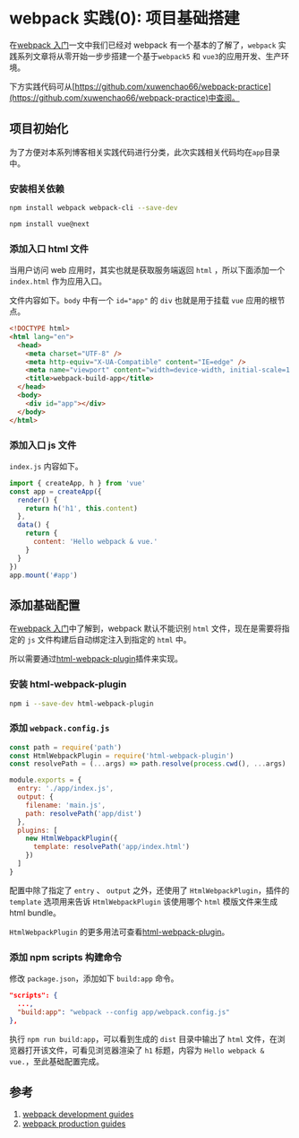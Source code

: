 # webpack 实践(0): 项目基础搭建

在[webpack 入门](/blogs/webpack-introduction.html)一文中我们已经对 webpack 有一个基本的了解了，`webpack` 实践系列文章将从零开始一步步搭建一个基于`webpack5` 和 `vue3`的应用开发、生产环境。

下方实践代码可从[https://github.com/xuwenchao66/webpack-practice](https://github.com/xuwenchao66/webpack-practice)中查阅。

## 项目初始化

为了方便对本系列博客相关实践代码进行分类，此次实践相关代码均在`app`目录中。

### 安装相关依赖

```sh
npm install webpack webpack-cli --save-dev
```

```sh
npm install vue@next
```

### 添加入口 html 文件

当用户访问 web 应用时，其实也就是获取服务端返回 `html` ，所以下面添加一个 `index.html` 作为应用入口。

文件内容如下。`body` 中有一个 `id="app"` 的 `div` 也就是用于挂载 `vue` 应用的根节点。

```html
<!DOCTYPE html>
<html lang="en">
  <head>
    <meta charset="UTF-8" />
    <meta http-equiv="X-UA-Compatible" content="IE=edge" />
    <meta name="viewport" content="width=device-width, initial-scale=1.0" />
    <title>webpack-build-app</title>
  </head>
  <body>
    <div id="app"></div>
  </body>
</html>
```

### 添加入口 js 文件

`index.js` 内容如下。

```js
import { createApp, h } from 'vue'
const app = createApp({
  render() {
    return h('h1', this.content)
  },
  data() {
    return {
      content: 'Hello webpack & vue.'
    }
  }
})
app.mount('#app')
```

## 添加基础配置

在[webpack 入门](/blogs/webpack-introduction.html)中了解到，webpack 默认不能识别 `html` 文件，现在是需要将指定的 `js` 文件构建后自动绑定注入到指定的 `html` 中。

所以需要通过[html-webpack-plugin](https://github.com/jantimon/html-webpack-plugin)插件来实现。

### 安装 html-webpack-plugin

```sh
npm i --save-dev html-webpack-plugin
```

### 添加 `webpack.config.js`

```js
const path = require('path')
const HtmlWebpackPlugin = require('html-webpack-plugin')
const resolvePath = (...args) => path.resolve(process.cwd(), ...args)

module.exports = {
  entry: './app/index.js',
  output: {
    filename: 'main.js',
    path: resolvePath('app/dist')
  },
  plugins: [
    new HtmlWebpackPlugin({
      template: resolvePath('app/index.html')
    })
  ]
}
```

配置中除了指定了 `entry` 、 `output` 之外，还使用了 `HtmlWebpackPlugin`，插件的 `template` 选项用来告诉 `HtmlWebpackPlugin` 该使用哪个 `html` 模版文件来生成 html bundle。

`HtmlWebpackPlugin` 的更多用法可查看[html-webpack-plugin](https://github.com/jantimon/html-webpack-plugin)。

### 添加 npm scripts 构建命令

修改 `package.json`，添加如下 `build:app` 命令。

```json
"scripts": {
  ...,
  "build:app": "webpack --config app/webpack.config.js"
},
```

执行 `npm run build:app`，可以看到生成的 `dist` 目录中输出了 `html` 文件，在浏览器打开该文件，可看见浏览器渲染了 `h1` 标题，内容为 `Hello webpack & vue.`，至此基础配置完成。

## 参考

1. [webpack development guides](https://webpack.js.org/guides/development/)
2. [webpack production guides](https://webpack.js.org/guides/production/)
